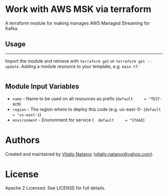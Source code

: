# Work with AWS MSK via terraform
                                
A terraform module for making manages AWS Managed Streaming for Kafka.

## Usage
----------------------

Import the module and retrieve with ```terraform get``` or ```terraform get --update```. Adding a module resource to your template, e.g. `main.tf`:

```

```

Module Input Variables
----------------------

- `name` - Name to be used on all resources as prefix  (`default     = "TEST-ACM`)
- `region` - The region where to deploy this code (e.g. us-east-1)-  (`default     = "us-east-1`)
- `environment` - Environment for service (`  default     = "STAGE`)

Authors
=======

Created and maintained by [Vitaliy Natarov](https://github.com/SebastianUA)
(vitaliy.natarov@yahoo.com).

License
=======

Apache 2 Licensed. See LICENSE for full details.
